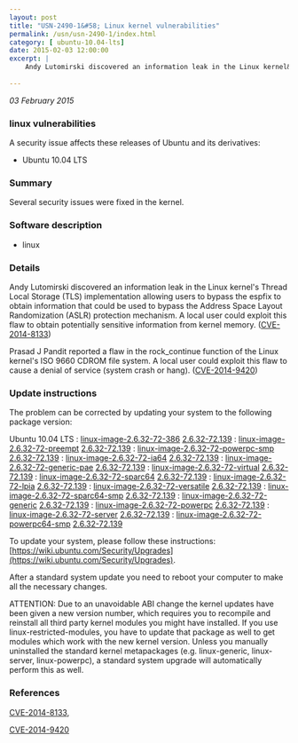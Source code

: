 ```yaml
---
layout: post
title: "USN-2490-1&#58; Linux kernel vulnerabilities"
permalink: /usn/usn-2490-1/index.html
category: [ ubuntu-10.04-lts]
date: 2015-02-03 12:00:00
excerpt: |
    Andy Lutomirski discovered an information leak in the Linux kernel&#39;s Thread Local Storage (TLS) implementation allowing users to bypass the espfix to obtain information that could be used to bypass the Address Space Layout Randomization (ASLR) protection mechanism. A local user could exploit this flaw to obtain potentially sensitive information from kernel memory. ([CVE-2014-8133](http://people.ubuntu.com/~ubuntu-security/cve/CVE-2014-8133))
    
--- 
```

 
 

*03 February 2015*

### linux vulnerabilities

A security issue affects these releases of Ubuntu and its derivatives:

* Ubuntu 10.04 LTS

### Summary

Several security issues were fixed in the kernel. 

### Software description

* linux 

### Details

Andy Lutomirski discovered an information leak in the Linux kernel&#39;s Thread Local Storage (TLS) implementation allowing users to bypass the espfix to obtain information that could be used to bypass the Address Space Layout Randomization (ASLR) protection mechanism. A local user could exploit this flaw to obtain potentially sensitive information from kernel memory. ([CVE-2014-8133](http://people.ubuntu.com/~ubuntu-security/cve/CVE-2014-8133))

Prasad J Pandit reported a flaw in the rock_continue function of the Linux kernel&#39;s ISO 9660 CDROM file system. A local user could exploit this flaw to cause a denial of service (system crash or hang). ([CVE-2014-9420](http://people.ubuntu.com/~ubuntu-security/cve/CVE-2014-9420)) 

### Update instructions

The problem can be corrected by updating your system to the following package version:

Ubuntu 10.04 LTS
 : [linux-image-2.6.32-72-386](https://launchpad.net/ubuntu/+source/linux) <span> [2.6.32-72.139](https://launchpad.net/ubuntu/+source/linux/2.6.32-72.139) </span> 
 : [linux-image-2.6.32-72-preempt](https://launchpad.net/ubuntu/+source/linux) <span> [2.6.32-72.139](https://launchpad.net/ubuntu/+source/linux/2.6.32-72.139) </span> 
 : [linux-image-2.6.32-72-powerpc-smp](https://launchpad.net/ubuntu/+source/linux) <span> [2.6.32-72.139](https://launchpad.net/ubuntu/+source/linux/2.6.32-72.139) </span> 
 : [linux-image-2.6.32-72-ia64](https://launchpad.net/ubuntu/+source/linux) <span> [2.6.32-72.139](https://launchpad.net/ubuntu/+source/linux/2.6.32-72.139) </span> 
 : [linux-image-2.6.32-72-generic-pae](https://launchpad.net/ubuntu/+source/linux) <span> [2.6.32-72.139](https://launchpad.net/ubuntu/+source/linux/2.6.32-72.139) </span> 
 : [linux-image-2.6.32-72-virtual](https://launchpad.net/ubuntu/+source/linux) <span> [2.6.32-72.139](https://launchpad.net/ubuntu/+source/linux/2.6.32-72.139) </span> 
 : [linux-image-2.6.32-72-sparc64](https://launchpad.net/ubuntu/+source/linux) <span> [2.6.32-72.139](https://launchpad.net/ubuntu/+source/linux/2.6.32-72.139) </span> 
 : [linux-image-2.6.32-72-lpia](https://launchpad.net/ubuntu/+source/linux) <span> [2.6.32-72.139](https://launchpad.net/ubuntu/+source/linux/2.6.32-72.139) </span> 
 : [linux-image-2.6.32-72-versatile](https://launchpad.net/ubuntu/+source/linux) <span> [2.6.32-72.139](https://launchpad.net/ubuntu/+source/linux/2.6.32-72.139) </span> 
 : [linux-image-2.6.32-72-sparc64-smp](https://launchpad.net/ubuntu/+source/linux) <span> [2.6.32-72.139](https://launchpad.net/ubuntu/+source/linux/2.6.32-72.139) </span> 
 : [linux-image-2.6.32-72-generic](https://launchpad.net/ubuntu/+source/linux) <span> [2.6.32-72.139](https://launchpad.net/ubuntu/+source/linux/2.6.32-72.139) </span> 
 : [linux-image-2.6.32-72-powerpc](https://launchpad.net/ubuntu/+source/linux) <span> [2.6.32-72.139](https://launchpad.net/ubuntu/+source/linux/2.6.32-72.139) </span> 
 : [linux-image-2.6.32-72-server](https://launchpad.net/ubuntu/+source/linux) <span> [2.6.32-72.139](https://launchpad.net/ubuntu/+source/linux/2.6.32-72.139) </span> 
 : [linux-image-2.6.32-72-powerpc64-smp](https://launchpad.net/ubuntu/+source/linux) <span> [2.6.32-72.139](https://launchpad.net/ubuntu/+source/linux/2.6.32-72.139) </span> 

To update your system, please follow these instructions: [https://wiki.ubuntu.com/Security/Upgrades](https://wiki.ubuntu.com/Security/Upgrades).

After a standard system update you need to reboot your computer to make all the necessary changes.

ATTENTION: Due to an unavoidable ABI change the kernel updates have been given a new version number, which requires you to recompile and reinstall all third party kernel modules you might have installed. If you use linux-restricted-modules, you have to update that package as well to get modules which work with the new kernel version. Unless you manually uninstalled the standard kernel metapackages (e.g. linux-generic, linux-server, linux-powerpc), a standard system upgrade will automatically perform this as well. 

### References

 
 [CVE-2014-8133](http://people.ubuntu.com/~ubuntu-security/cve/CVE-2014-8133), 

 [CVE-2014-9420](http://people.ubuntu.com/~ubuntu-security/cve/CVE-2014-9420)
 

